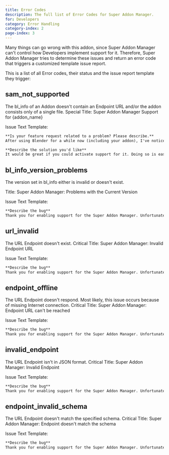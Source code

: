 ```yaml
---
title: Error Codes
description: The full list of Error Codes for Super Addon Manager.
for: Developers
category: Error Handling
category-index: 2
page-index: 3
---
```


Many things can go wrong with this addon, since Super Addon Manager can't control how Developers
implement support for it. Therefore, Super Addon Manager tries to determine these issues and return
an error code that triggers a customized template issue report.

This is a list of all Error codes, their status and the issue report template they trigger:

<!-- | class="table table-bordered table-striped table-hover table-light"**Error Code** | **Description** | **Status** | **Issue Report Template** |
| -------------------------------------------------------------------------------- | --------------- | ---------- | ------------------------- | -->

## sam_not_supported

The bl_info of an Addon doesn't contain an Endpoint URL and/or the addon consists only of a single file.
Special
Title: Super Addon Manager Support for {addon_name}

Issue Text Template:

```md
**Is your feature request related to a problem? Please describe.**
After using Blender for a while now (including your addon), I've noticed that addon maintenance is a mess. I have {addon_count} addons installed, and I'm not able to keep track of new versions for all of them. I'm using the Super Addon Manager by Blender Defender (https://github.com/BlenderDefender/SuperAddonManager) to do the task of updating ALL of my Addons from a SINGLE PLACE, but it relies on the developers enabling support for it.

**Describe the solution you'd like**
It would be great if you could activate support for it. Doing so is easy, 100% code-free (no risk of accidentaly breaking your addon), and platform-independent. You can find a detailed description for enabling support for Super Addon Manager on their documentation: https//TODO
```

## bl_info_version_problems

The version set in bl_info either is invalid or doesn't exist.

Title: Super Addon Manager: Problems with the Current Version

Issue Text Template:

```md
**Describe the bug**
Thank you for enabling support for the Super Addon Manager. Unfortunately, something is wrong with the Implementation: In the bl_info dictionary, a parameter called 'version' should be set. This parameter is not set, misspelled or contains an invalid datatype (Only integers, floats and numbers in strings can be converted to integers), so Super Addon Manager can't check for new versions. Thank you for having a look at this :)
```

## url_invalid

The URL Endpoint doesn't exist.
Critical
Title: Super Addon Manager: Invalid Endpoint URL

Issue Text Template:

```md
**Describe the bug**
Thank you for enabling support for the Super Addon Manager. Unfortunately, something is wrong with the Implementation: In the bl_info dictionary, a parameter called 'update_endpoint' should be set. This parameter is set to an invalid URL ({endpoint_url}), so Super Addon Manager can't check for new versions. Thank you for having a look at this :)
```

## endpoint_offline

The URL Endpoint doesn't respond. Most likely, this issue occurs because of missing Internet connection.
Critical
Title: Super Addon Manager: Endpoint URL can't be reached

Issue Text Template:

```md
**Describe the bug**
Thank you for enabling support for the Super Addon Manager. Unfortunately, something is wrong with the Implementation: The specified Endpoint URL ({endpoint_url}) seems to be offline, so Super Addon Manager can't check for new versions. This is the bare error message that I get from Python: {error_message}. Thank you for having a look at this :)
```

## invalid_endpoint

The URL Endpoint isn't in JSON format.
Critical
Title: Super Addon Manager: Invalid Endpoint

Issue Text Template:

```md
**Describe the bug**
Thank you for enabling support for the Super Addon Manager. Unfortunately, something is wrong with the Implementation: The endpoint found under {endpoint_url} is not in the JSON format, so Super Addon Manager can't check for new versions. Thank you for having a look at this :)
```

## endpoint_invalid_schema

The URL Endpoint doesn't match the specified schema.
Critical
Title: Super Addon Manager: Endpoint doesn't match the schema

Issue Text Template:

```md
**Describe the bug**
Thank you for enabling support for the Super Addon Manager. Unfortunately, something is wrong with the Implementation: The endpoint found under {endpoint_url} does not match the schema, so Super Addon Manager can't check for new versions. For more details, use our [schema checker.](SCHEMA CHECKER URL) Thank you for having a look at this :)
```
